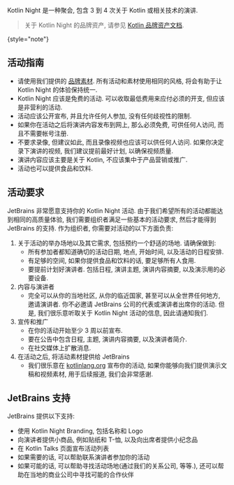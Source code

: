 [//]: # (title: Kotlin Night 指南)

Kotlin Night 是一种聚会, 包含 3 到 4 次关于 Kotlin 或相关技术的演讲.

> 关于 Kotlin Night 的品牌资产, 请参见 [Kotlin 品牌资产文档](kotlin-brand-assets.md#kotlin-night-brand-assets).
>
{style="note"}

## 活动指南

* 请使用我们提供的 [品牌素材](kotlin-brand-assets.md#kotlin-night-brand-assets).
  所有活动和素材使用相同的风格, 将会有助于让 Kotlin Night 的体验保持统一.
* Kotlin Night 应该是免费的活动. 可以收取最低费用来应付必须的开支, 但应该是非营利的活动.
* 活动应该公开宣布, 并且允许任何人参加, 没有任何歧视性的限制.
* 如果你在活动之后将演讲内容发布到网上, 那么必须免费, 可供任何人访问, 而且不需要帐号注册.
* 不要求录像, 但建议如此, 而且录像视频也应该可以供任何人访问. 如果你决定录下演讲的视频, 我们建议提前最好计划, 以确保视频质量.
* 演讲内容应该主要是关于 Kotlin, 不应该集中于产品营销或推广.
* 活动也可以提供食品和饮料.

## 活动要求

JetBrains 非常愿意支持你的 Kotlin Night 活动.
由于我们希望所有的活动都能达到相同的高质量体验, 我们需要组织者满足一些基本的活动要求, 然后才能得到 JetBrains 的支持.
作为组织者, 你需要对活动的以下方面负责:

1. 关于活动的举办场地以及其它需求, 包括预约一个舒适的场地. 请确保做到:
    * 所有参加者都知道确切的活动日期, 地点, 开始时间, 以及活动的日程安排.
    * 有足够的空间, 如果你提供食品和饮料的话, 要足够所有人食用.
    * 要提前计划好演讲者. 包括日程, 演讲主题, 演讲内容摘要, 以及演示用的必要设备.
2. 内容与演讲者
    * 完全可以从你的当地社区, 从你的临近国家, 甚至可以从全世界任何地方, 邀请演讲者. 你不必邀请 JetBrains 公司的代表或演讲者出席你的活动.
      但是, 我们很乐意听取关于 Kotlin Night 活动的信息, 因此请通知我们.
3. 宣传和推广
    * 在你的活动开始至少 3 周以前宣布.
    * 要在公告中包含日程, 主题, 演讲内容摘要, 以及演讲者简介.
    * 在社交媒体上扩散消息.
4. 在活动之后, 将活动素材提供给 JetBrains
    * 我们很乐意在 [kotlinlang.org](https://kotlinlang.org/community/talks.html) 宣布你的活动,
      如果你能够向我们提供演示文稿和视频素材, 用于后续报道, 我们会非常感谢.

## JetBrains 支持

JetBrains 提供以下支持:

* 使用 Kotlin Night Branding, 包括名称和 Logo
* 向演讲者提供小商品, 例如贴纸和 T-恤, 以及向出席者提供小纪念品
* 在 Kotlin Talks 页面宣布活动列表
* 如果需要的话, 可以帮助联系演讲者参加你的活动
* 如果可能的话, 可以帮助寻找活动场地(通过我们的关系公司, 等等.), 还可以帮助在当地的商业公司中寻找可能的合作伙伴
